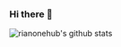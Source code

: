 ### Hi there 👋

![rianonehub's github stats](https://github-readme-stats.vercel.app/api?username=rianonehub&show_icons=true&count_private=true)

<!--
**rianonehub/rianonehub** is a ✨ _special_ ✨ repository because its `README.md` (this file) appears on your GitHub profile.

Here are some ideas to get you started:

- 🔭 I’m currently working on ...
- 🌱 I’m currently learning ...
- 👯 I’m looking to collaborate on ...
- 🤔 I’m looking for help with ...
- 💬 Ask me about ...
- 📫 How to reach me: ...
- 😄 Pronouns: ...
- ⚡ Fun fact: ...
-->
